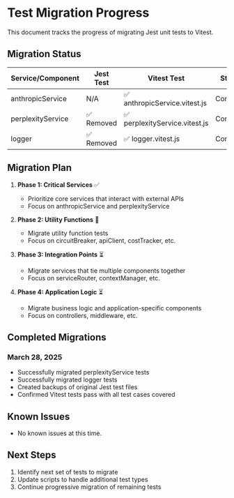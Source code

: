 # Test Migration Progress

This document tracks the progress of migrating Jest unit tests to Vitest.

## Migration Status

| Service/Component | Jest Test | Vitest Test | Status | Date Completed |
|-------------------|-----------|-------------|--------|----------------|
| anthropicService  | N/A       | ✅ anthropicService.vitest.js | Complete | March 28, 2025 |
| perplexityService | ✅ Removed | ✅ perplexityService.vitest.js | Complete | March 28, 2025 |
| logger            | ✅ Removed | ✅ logger.vitest.js | Complete | March 28, 2025 |

## Migration Plan

1. **Phase 1: Critical Services** ✅
   - Prioritize core services that interact with external APIs
   - Focus on anthropicService and perplexityService

2. **Phase 2: Utility Functions** 🔄
   - Migrate utility function tests
   - Focus on circuitBreaker, apiClient, costTracker, etc.

3. **Phase 3: Integration Points** ⏳
   - Migrate services that tie multiple components together
   - Focus on serviceRouter, contextManager, etc.

4. **Phase 4: Application Logic** ⏳
   - Migrate business logic and application-specific components
   - Focus on controllers, middleware, etc.

## Completed Migrations

### March 28, 2025
- Successfully migrated perplexityService tests
- Successfully migrated logger tests
- Created backups of original Jest test files
- Confirmed Vitest tests pass with all test cases covered

## Known Issues

- No known issues at this time.

## Next Steps

1. Identify next set of tests to migrate
2. Update scripts to handle additional test types
3. Continue progressive migration of remaining tests